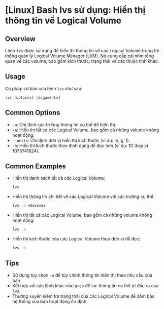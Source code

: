 # [Linux] Bash lvs sử dụng: Hiển thị thông tin về Logical Volume

## Overview
Lệnh `lvs` được sử dụng để hiển thị thông tin về các Logical Volume trong hệ thống quản lý Logical Volume Manager (LVM). Nó cung cấp cái nhìn tổng quan về các volume, bao gồm kích thước, trạng thái và các thuộc tính khác.

## Usage
Cú pháp cơ bản của lệnh `lvs` như sau:
```
lvs [options] [arguments]
```

## Common Options
- `-o`: Chỉ định các trường thông tin cụ thể để hiển thị.
- `-a`: Hiển thị tất cả các Logical Volume, bao gồm cả những volume không hoạt động.
- `--units`: Chỉ định đơn vị hiển thị kích thước (ví dụ: m, g, t).
- `-h`: Hiển thị kích thước theo định dạng dễ đọc hơn (ví dụ: 1G thay vì 1073741824).

## Common Examples
- Hiển thị danh sách tất cả các Logical Volume:
  ```bash
  lvs
  ```

- Hiển thị thông tin chi tiết về các Logical Volume với các trường cụ thể:
  ```bash
  lvs -o +devices
  ```

- Hiển thị tất cả các Logical Volume, bao gồm cả những volume không hoạt động:
  ```bash
  lvs -a
  ```

- Hiển thị kích thước của các Logical Volume theo đơn vị dễ đọc:
  ```bash
  lvs -h
  ```

## Tips
- Sử dụng tùy chọn `-o` để tùy chỉnh thông tin hiển thị theo nhu cầu của bạn.
- Kết hợp với các lệnh khác như `grep` để lọc thông tin cụ thể từ đầu ra của `lvs`.
- Thường xuyên kiểm tra trạng thái của các Logical Volume để đảm bảo hệ thống của bạn hoạt động ổn định.